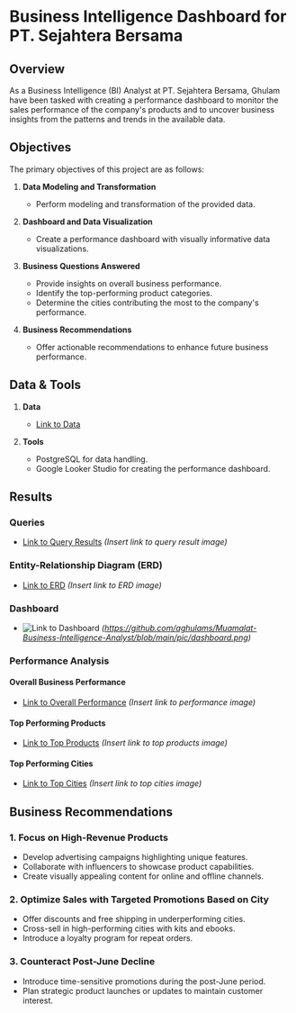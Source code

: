 # Business Intelligence Dashboard for PT. Sejahtera Bersama

## Overview

As a Business Intelligence (BI) Analyst at PT. Sejahtera Bersama, Ghulam have been tasked with creating a performance dashboard to monitor the sales performance of the company's products and to uncover business insights from the patterns and trends in the available data.


## Objectives

The primary objectives of this project are as follows:

1. **Data Modeling and Transformation**
   - Perform modeling and transformation of the provided data.

2. **Dashboard and Data Visualization**
   - Create a performance dashboard with visually informative data visualizations.

3. **Business Questions Answered**
   - Provide insights on overall business performance.
   - Identify the top-performing product categories.
   - Determine the cities contributing the most to the company's performance.

4. **Business Recommendations**
   - Offer actionable recommendations to enhance future business performance.

## Data & Tools

1. **Data**
   - [Link to Data](https://drive.google.com/file/d/1RwsBQ1FriNfz6qiq0V5nD7gF7jO81To3/view)

2. **Tools**
   - PostgreSQL for data handling.
   - Google Looker Studio for creating the performance dashboard.

## Results

### Queries
- [Link to Query Results](#) *(Insert link to query result image)*

### Entity-Relationship Diagram (ERD)
- [Link to ERD](#) *(Insert link to ERD image)*

### Dashboard
- ![Link to Dashboard](#) *(https://github.com/aghulams/Muamalat-Business-Intelligence-Analyst/blob/main/pic/dashboard.png)*

### Performance Analysis

#### Overall Business Performance
- [Link to Overall Performance](#) *(Insert link to performance image)*

#### Top Performing Products
- [Link to Top Products](#) *(Insert link to top products image)*

#### Top Performing Cities
- [Link to Top Cities](#) *(Insert link to top cities image)*

## Business Recommendations

### 1. Focus on High-Revenue Products
   - Develop advertising campaigns highlighting unique features.
   - Collaborate with influencers to showcase product capabilities.
   - Create visually appealing content for online and offline channels.

### 2. Optimize Sales with Targeted Promotions Based on City
   - Offer discounts and free shipping in underperforming cities.
   - Cross-sell in high-performing cities with kits and ebooks.
   - Introduce a loyalty program for repeat orders.

### 3. Counteract Post-June Decline
   - Introduce time-sensitive promotions during the post-June period.
   - Plan strategic product launches or updates to maintain customer interest.
